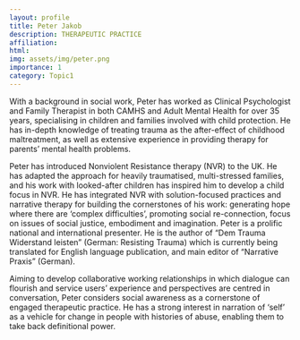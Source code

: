 ```yaml
---
layout: profile
title: Peter Jakob
description: THERAPEUTIC PRACTICE
affiliation: 
html:
img: assets/img/peter.png
importance: 1
category: Topic1
---
```

With a background in social work, Peter has worked as Clinical Psychologist and Family Therapist in both CAMHS and Adult Mental Health for over 35 years, specialising in children and families involved with child protection. He has in-depth knowledge of treating trauma as the after-effect of childhood maltreatment, as well as extensive experience in providing therapy for parents’ mental health problems.

Peter has introduced Nonviolent Resistance therapy (NVR) to the UK. He has adapted the approach for heavily traumatised, multi-stressed families, and his work with looked-after children has inspired him to develop a child focus in NVR. He has integrated NVR with solution-focused practices and narrative therapy for building the cornerstones of his work: generating hope where there are ‘complex difficulties’, promoting social re-connection, focus on issues of social justice, embodiment and imagination. Peter is a prolific national and international presenter. He is the author of “Dem Trauma Widerstand leisten” (German: Resisting Trauma) which is currently being translated for English language publication, and main editor of “Narrative Praxis” (German).

Aiming to develop collaborative working relationships in which dialogue can flourish and service users’ experience and perspectives are centred in conversation, Peter considers social awareness as a cornerstone of engaged therapeutic practice. He has a strong interest in narration of ‘self’ as a vehicle for change in people with histories of abuse, enabling them to take back definitional power.
